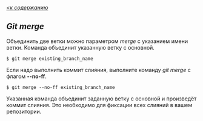 *[<к содержанию](./readeaboutgit.md)*

## ***Git merge***


Объединить две ветки можно параметром *merge* с указанием имени ветки. Команда объединит указанную ветку с основной.

``````
$ git merge existing_branch_name
``````

Если надо выполнить коммит слияния, выполните команду *git merge* с флагом **--no-ff**.

``````
$ git merge --no-ff existing_branch_name
``````

Указанная команда объединит заданную ветку с основной и произведёт коммит слияния. Это необходимо для фиксации всех слияний в вашем репозитории.